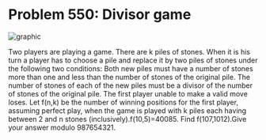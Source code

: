 # Problem 550: Divisor game

![graphic](img550.gif)

Two players are playing a game. There are k piles of stones. When it is
his turn a player has to choose a pile and replace it by two piles of
stones under the following two conditions: Both new piles must have a
number of stones more than one and less than the number of stones of the
original pile. The number of stones of each of the new piles must be a
divisor of the number of stones of the original pile. The first player
unable to make a valid move loses. Let f(n,k) be the number of winning
positions for the first player, assuming perfect play, when the game is
played with k piles each having between 2 and n stones
(inclusively).f(10,5)=40085. Find f(107,1012).Give your answer modulo
987654321.